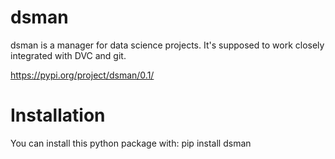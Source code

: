 # dsman
dsman is a manager for data science projects. It's supposed to work closely
integrated with DVC and git.

https://pypi.org/project/dsman/0.1/

# Installation
You can install this python package with:
pip install dsman
